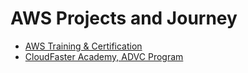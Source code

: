 # AWS Projects and Journey

- [AWS Training & Certification](https://github.com/RosanaFSS/AWS-Projects-and-Journey/tree/AWS-Training-and-Certification?tab=readme-ov-file)<br>
- [CloudFaster Academy, ADVC Program]()
